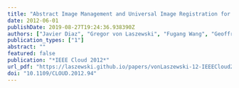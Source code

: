 ```yaml
---
title: "Abstract Image Management and Universal Image Registration for Cloud and HPC Infrastructures"
date: 2012-06-01
publishDate: 2019-08-27T19:24:36.938390Z
authors: ["Javier Diaz", "Gregor von Laszewski", "Fugang Wang", "Geoffrey C. Fox"]
publication_types: ["1"]
abstract: ""
featured: false
publication: "*IEEE Cloud 2012*"
url_pdf: "https://laszewski.github.io/papers/vonLaszewski-12-IEEECloud2012.pdf"
doi: "10.1109/CLOUD.2012.94"
---
```


